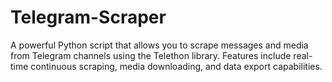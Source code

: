 # Telegram-Scraper
A powerful Python script that allows you to scrape messages and media from Telegram channels using the Telethon library. Features include real-time continuous scraping, media downloading, and data export capabilities.
